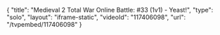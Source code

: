 {
    "title": "Medieval 2 Total War Online Battle: #33 (1v1) - Yeast!",
    "type": "solo",
    "layout": "iframe-static",
    "videoId": "117406098",
    "url": "\/tvpembed\/117406098"
}